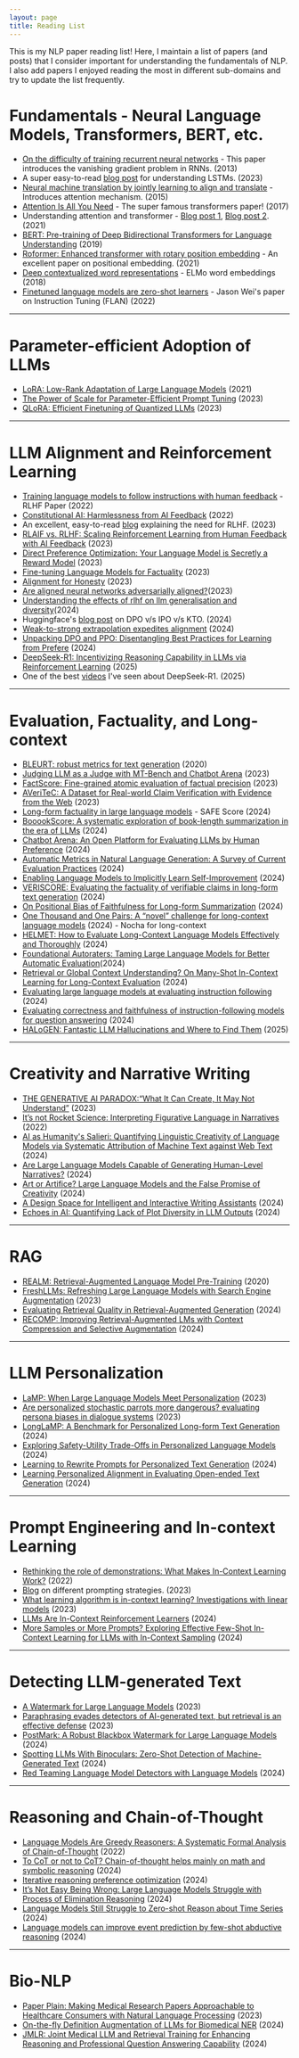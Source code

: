```yaml
---
layout: page
title: Reading List
---
```


This is my NLP paper reading list! Here, I maintain a list of papers (and posts) that I consider important for understanding the fundamentals of NLP. I also add papers I enjoyed reading the most in different sub-domains and try to update the list frequently.

# Fundamentals - Neural Language Models, Transformers, BERT, etc. 
- [On the difficulty of training recurrent neural networks](https://proceedings.mlr.press/v28/pascanu13.pdf) - This paper introduces the vanishing gradient problem in RNNs. (2013)
- A super easy-to-read [blog post](https://medium.com/analytics-vidhya/introduction-to-long-short-term-memory-lstm-a8052cd0d4cd) for understanding LSTMs. (2023)
- [Neural machine translation by jointly learning to align and translate](https://arxiv.org/pdf/1409.0473) - Introduces attention mechanism. (2015)
- [Attention Is All You Need](https://arxiv.org/pdf/1706.03762) - The super famous transformers paper! (2017)
- Understanding attention and transformer - [Blog post 1](https://jalammar.github.io/visualizing-neural-machine-translation-mechanics-of-seq2seq-models-with-attention/), [Blog post 2](https://jalammar.github.io/illustrated-gpt2/). (2021)
- [BERT: Pre-training of Deep Bidirectional Transformers for Language Understanding](https://arxiv.org/pdf/1810.04805) (2019)
- [Roformer: Enhanced transformer with rotary position embedding](https://arxiv.org/pdf/2104.09864) - An excellent paper on positional embedding. (2021)
- [Deep contextualized word representations](https://arxiv.org/pdf/1802.05365) - ELMo word embeddings (2018)
- [Finetuned language models are zero-shot learners](https://example-link.com) - Jason Wei's paper on Instruction Tuning (FLAN) (2022)

***
# Parameter-efficient Adoption of LLMs
- [LoRA: Low-Rank Adaptation of Large Language Models](https://arxiv.org/abs/2106.09685) (2021)
- [The Power of Scale for Parameter-Efficient Prompt Tuning](https://arxiv.org/pdf/2104.08691) (2023)
- [QLoRA: Efficient Finetuning of Quantized LLMs](https://proceedings.neurips.cc/paper_files/paper/2023/file/1feb87871436031bdc0f2beaa62a049b-Paper-Conference.pdf) (2023)

***
# LLM Alignment and Reinforcement Learning
- [Training language models to follow instructions with human feedback](https://cdn.openai.com/papers/Training_language_models_to_follow_instructions_with_human_feedback.pdf) - RLHF Paper (2022)
- [Constitutional AI: Harmlessness from AI Feedback](https://arxiv.org/pdf/2212.08073) (2022)
- An excellent, easy-to-read [blog](https://gist.github.com/yoavg/6bff0fecd65950898eba1bb321cfbd81) explaining the need for RLHF. (2023)
- [RLAIF vs. RLHF: Scaling Reinforcement Learning from Human Feedback with AI Feedback](https://arxiv.org/pdf/2309.00267) (2023)
- [Direct Preference Optimization: Your Language Model is Secretly a Reward Model](https://arxiv.org/abs/2305.18290) (2023)
- [Fine-tuning Language Models for Factuality](https://arxiv.org/pdf/2311.08401) (2023)
- [Alignment for Honesty](https://arxiv.org/abs/2312.07000) (2023)
- [Are aligned neural networks adversarially aligned?](https://proceedings.neurips.cc/paper_files/paper/2023/file/c1f0b856a35986348ab3414177266f75-Paper-Conference.pdf)(2023)
- [Understanding the effects of rlhf on llm generalisation and diversity](https://arxiv.org/abs/2310.06452)(2024)
- Huggingface's [blog post](https://huggingface.co/blog/pref-tuning) on DPO v/s IPO v/s KTO. (2024)
- [Weak-to-strong extrapolation expedites alignment](https://arxiv.org/pdf/2404.16792) (2024)
- [Unpacking DPO and PPO: Disentangling Best Practices for Learning from Prefere](https://arxiv.org/pdf/2406.09279) (2024)
- [DeepSeek-R1: Incentivizing Reasoning Capability in LLMs via Reinforcement Learning](https://github.com/deepseek-ai/DeepSeek-R1/blob/main/DeepSeek_R1.pdf) (2025)
- One of the best [videos](https://youtu.be/kv8frWeKoeo?si=FrtHoD0CbASIdemz) I've seen about DeepSeek-R1. (2025)


***
# Evaluation, Factuality, and Long-context
- [BLEURT: robust metrics for text generation](https://arxiv.org/pdf/2004.04696) (2020)
- [Judging LLM as a Judge with MT-Bench and Chatbot Arena](https://arxiv.org/pdf/2306.05685) (2023)
- [FactScore: Fine-grained atomic evaluation of factual precision](https://arxiv.org/pdf/2305.14251) (2023)
- [AVeriTeC: A Dataset for Real-world Claim Verification with Evidence from the Web](https://arxiv.org/abs/2305.13117) (2023)
- [Long-form factuality in large language models](https://arxiv.org/pdf/2403.18802) - SAFE Score (2024)
- [BooookScore: A systematic exploration of book-length summarization in the era of LLMs](https://arxiv.org/abs/2310.00785) (2024)
- [Chatbot Arena: An Open Platform for Evaluating LLMs by Human Preference](https://arxiv.org/abs/2403.04132) (2024)
- [Automatic Metrics in Natural Language Generation: A Survey of Current Evaluation Practices](https://www.arxiv.org/pdf/2408.09169) (2024)
- [Enabling Language Models to Implicitly Learn Self-Improvement](https://arxiv.org/abs/2310.00898) (2024)
- [VERISCORE: Evaluating the factuality of verifiable claims in long-form text generation](https://arxiv.org/abs/2406.19276) (2024)
- [On Positional Bias of Faithfulness for Long-form Summarization](https://arxiv.org/html/2410.23609v1) (2024)
- [One Thousand and One Pairs: A “novel” challenge for long-context language models](https://arxiv.org/pdf/2406.16264) (2024) - Nocha for long-context 
- [HELMET: How to Evaluate Long-Context Language Models Effectively and Thoroughly](https://arxiv.org/pdf/2410.02694) (2024)
- [Foundational Autoraters: Taming Large Language Models for Better Automatic Evaluation](https://arxiv.org/pdf/2407.10817?)(2024)
- [Retrieval or Global Context Understanding? On Many-Shot In-Context Learning for Long-Context Evaluation](https://arxiv.org/pdf/2411.07130) (2024)
- [Evaluating large language models at evaluating instruction following](https://arxiv.org/pdf/2310.07641) (2024)
- [Evaluating correctness and faithfulness of instruction-following models for question answering](https://arxiv.org/pdf/2307.16877) (2024)
- [HALoGEN: Fantastic LLM Hallucinations and Where to Find Them](https://arxiv.org/pdf/2501.08292) (2025)

*** 
# Creativity and Narrative Writing
- [THE GENERATIVE AI PARADOX:“What It Can Create, It May Not Understand”](https://openreview.net/pdf?id=CF8H8MS5P8) (2023)
- [It’s not Rocket Science: Interpreting Figurative Language in Narratives](https://direct.mit.edu/tacl/article/doi/10.1162/tacl_a_00478/111221/It-s-not-Rocket-Science-Interpreting-Figurative) (2022)
- [AI as Humanity's Salieri: Quantifying Linguistic Creativity of Language Models via Systematic Attribution of Machine Text against Web Text](https://arxiv.org/pdf/2410.04265v1) (2024)
- [Are Large Language Models Capable of Generating Human-Level Narratives?](https://arxiv.org/abs/2407.13248) (2024)
- [Art or Artifice? Large Language Models and the False Promise of Creativity](https://dl.acm.org/doi/abs/10.1145/3613904.3642731) (2024)
- [A Design Space for Intelligent and Interactive Writing Assistants](https://dl.acm.org/doi/pdf/10.1145/3613904.3642697) (2024)
- [Echoes in AI: Quantifying Lack of Plot Diversity in LLM Outputs](https://arxiv.org/pdf/2501.00273) (2024)


*** 
# RAG 
- [REALM: Retrieval-Augmented Language Model Pre-Training](https://arxiv.org/pdf/2002.08909) (2020) 
- [FreshLLMs: Refreshing Large Language Models with Search Engine Augmentation](https://arxiv.org/abs/2310.03214) (2023)
- [Evaluating Retrieval Quality in Retrieval-Augmented Generation](https://dl.acm.org/doi/abs/10.1145/3626772.3657957) (2024)
- [RECOMP: Improving Retrieval-Augmented LMs with Context Compression and Selective Augmentation](https://openreview.net/pdf?id=mlJLVigNHp) (2024)

*** 
# LLM Personalization
- [LaMP: When Large Language Models Meet Personalization](https://arxiv.org/abs/2304.11406) (2023)
- [Are personalized stochastic parrots more dangerous? evaluating persona biases in dialogue systems](https://arxiv.org/pdf/2310.05280) (2023)
- [LongLaMP: A Benchmark for Personalized Long-form Text Generation](https://arxiv.org/pdf/2407.11016) (2024)
- [Exploring Safety-Utility Trade-Offs in Personalized Language Models](https://arxiv.org/pdf/2406.11107) (2024)
- [Learning to Rewrite Prompts for Personalized Text Generation](https://dl.acm.org/doi/pdf/10.1145/3589334.3645408) (2024)
- [Learning Personalized Alignment in Evaluating Open-ended Text Generation](https://aclanthology.org/2024.emnlp-main.737.pdf) (2024)

***
# Prompt Engineering and In-context Learning
- [Rethinking the role of demonstrations: What Makes In-Context Learning Work?](https://arxiv.org/pdf/2202.12837) (2022)
- [Blog](https://lilianweng.github.io/posts/2023-03-15-prompt-engineering/) on different prompting strategies. (2023)
- [What learning algorithm is in-context learning? Investigations with linear models](https://openreview.net/pdf?id=0g0X4H8yN4I) (2023)
- [LLMs Are In-Context Reinforcement Learners](https://arxiv.org/abs/2410.05362) (2024)
- [More Samples or More Prompts? Exploring Effective Few-Shot In-Context Learning for LLMs with In-Context Sampling](https://aclanthology.org/2024.findings-naacl.115.pdf) (2024)


***
# Detecting LLM-generated Text
- [A Watermark for Large Language Models](https://arxiv.org/pdf/2301.10226) (2023)
- [Paraphrasing evades detectors of AI-generated text, but retrieval is an effective defense](https://arxiv.org/pdf/2303.13408) (2023)
- [PostMark: A Robust Blackbox Watermark for Large Language Models](https://arxiv.org/pdf/2406.14517) (2024)
- [Spotting LLMs With Binoculars: Zero-Shot Detection of Machine-Generated Text](https://arxiv.org/pdf/2401.12070) (2024)
- [Red Teaming Language Model Detectors with Language Models](https://direct.mit.edu/tacl/article/doi/10.1162/tacl_a_00639/119629) (2024)

*** 
# Reasoning and Chain-of-Thought
- [Language Models Are Greedy Reasoners: A Systematic Formal Analysis of Chain-of-Thought](https://arxiv.org/pdf/2210.01240) (2022)
- [To CoT or not to CoT? Chain-of-thought helps mainly on math and symbolic reasoning](https://arxiv.org/abs/2409.12183) (2024)
- [Iterative reasoning preference optimization](https://arxiv.org/pdf/2404.19733) (2024)
- [It’s Not Easy Being Wrong: Large Language Models Struggle with Process of Elimination Reasoning](https://aclanthology.org/2024.findings-acl.604.pdf) (2024)
- [Language Models Still Struggle to Zero-shot Reason about Time Series](https://arxiv.org/pdf/2404.11757) (2024)
- [Language models can improve event prediction by few-shot abductive reasoning](https://proceedings.neurips.cc/paper_files/paper/2023/file/5e5fd18f863cbe6d8ae392a93fd271c9-Paper-Conference.pdf) (2024)

*** 
# Bio-NLP
- [Paper Plain: Making Medical Research Papers Approachable to Healthcare Consumers with Natural Language Processing](https://dl.acm.org/doi/full/10.1145/3589955) (2023)
- [On-the-fly Definition Augmentation of LLMs for Biomedical NER](https://arxiv.org/pdf/2404.00152) (2024)
- [JMLR: Joint Medical LLM and Retrieval Training for Enhancing Reasoning and Professional Question Answering Capability](https://arxiv.org/pdf/2402.17887) (2024)
